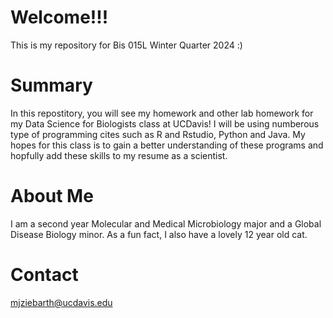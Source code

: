 # Welcome!!!
This is my repository for Bis 015L Winter Quarter 2024 :)
# Summary 
In this repostitory, you will see my homework and other lab homework for my Data Science for Biologists class at UCDavis! I will be using numberous type of programming cites such as R and Rstudio, Python and Java. My hopes for this class is to gain a better understanding of these programs and hopfully add these skills to my resume as a scientist.
# About Me
I am a second year Molecular and Medical Microbiology major and a Global Disease Biology minor. As a fun fact, I also have a lovely 12 year old cat. 
# Contact
mjziebarth@ucdavis.edu
